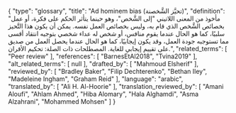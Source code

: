 {
    "type": "glossary",
    "title": "Ad hominem bias (تحيَّز الشَّخصنة)",
    "definition": "مأخوذ من المعنى اللاتيني \"إلى الشَّخص\"، وهو حينما يتأثر الحكم على فكرة، أو  عمل بخصائص الشَّخص الذي قام به، وليس بخصائص العمل نفسه. يمكن أن يكون هذا التَّحيز سلبيًا، كما هو الحال عندما يقوم منافس، أو شخص له عداء شخصي بتوجيه انتقاد أقسى مما تستوجبه جودة العمل، وقد يكون إيجابيًا، كما هو الحال عندما يحصل العمل من صديق على تقييم إيجابي للغاية.  المصطلحات ذات الصلة: تحكيم الأقران.",
    "related_terms": [
        "Peer review"
    ],
    "references": [
        "BarnesEtAl2018",
        "Tvina2019"
    ],
    "alt_related_terms": [
        null
    ],
    "drafted_by": [
        "Mahmoud Elsherif"
    ],
    "reviewed_by": [
        "Bradley Baker",
        "Filip Dechterenko",
        "Bethan Iley",
        "Madeleine Ingham",
        "Graham Reid"
    ],
    "language": "arabic",
    "translated_by": [
        "Ali H. Al-Hoorie"
    ],
    "translation_reviewed_by": [
        "Amani Aloufi",
        "Ahlam Ahmed",
        "Hiba Alomary",
        "Hala Alghamdi",
        "Asma Alzahrani",
        "Mohammed Mohsen"
    ]
}